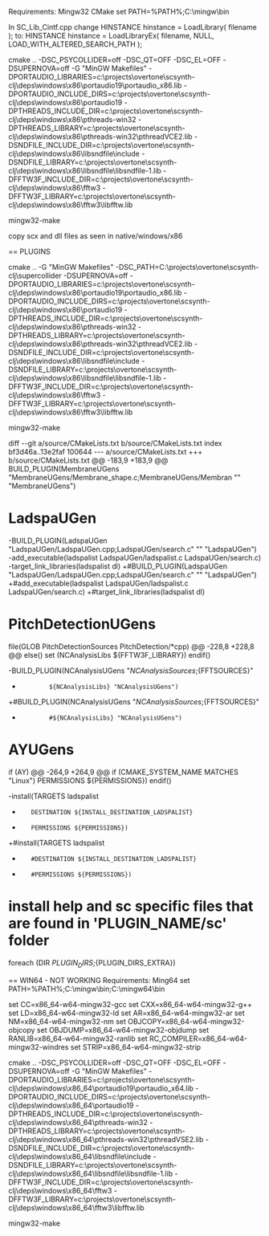 Requirements:
Mingw32
CMake
set PATH=%PATH%;C:\mingw\bin

In SC_Lib_Cintf.cpp change 
HINSTANCE hinstance = LoadLibrary( filename );
to:
HINSTANCE hinstance = LoadLibraryEx( filename, NULL, LOAD_WITH_ALTERED_SEARCH_PATH );

cmake .. -DSC_PSYCOLLIDER=off -DSC_QT=OFF -DSC_EL=OFF -DSUPERNOVA=off -G "MinGW Makefiles" -DPORTAUDIO_LIBRARIES=c:\projects\overtone\scsynth-clj\deps\windows\x86\portaudio19\portaudio_x86.lib -DPORTAUDIO_INCLUDE_DIRS=c:\projects\overtone\scsynth-clj\deps\windows\x86\portaudio19 -DPTHREADS_INCLUDE_DIR=c:\projects\overtone\scsynth-clj\deps\windows\x86\pthreads-win32 -DPTHREADS_LIBRARY=c:\projects\overtone\scsynth-clj\deps\windows\x86\pthreads-win32\pthreadVCE2.lib -DSNDFILE_INCLUDE_DIR=c:\projects\overtone\scsynth-clj\deps\windows\x86\libsndfile\include -DSNDFILE_LIBRARY=c:\projects\overtone\scsynth-clj\deps\windows\x86\libsndfile\libsndfile-1.lib -DFFTW3F_INCLUDE_DIR=c:\projects\overtone\scsynth-clj\deps\windows\x86\fftw3 -DFFTW3F_LIBRARY=c:\projects\overtone\scsynth-clj\deps\windows\x86\fftw3\libfftw.lib

mingw32-make

copy scx and dll files as seen in native/windows/x86

== PLUGINS

cmake .. -G "MinGW Makefiles" -DSC_PATH=C:\projects\overtone\scsynth-clj\supercollider -DSUPERNOVA=off -DPORTAUDIO_LIBRARIES=c:\projects\overtone\scsynth-clj\deps\windows\x86\portaudio19\portaudio_x86.lib -DPORTAUDIO_INCLUDE_DIRS=c:\projects\overtone\scsynth-clj\deps\windows\x86\portaudio19 -DPTHREADS_INCLUDE_DIR=c:\projects\overtone\scsynth-clj\deps\windows\x86\pthreads-win32 -DPTHREADS_LIBRARY=c:\projects\overtone\scsynth-clj\deps\windows\x86\pthreads-win32\pthreadVCE2.lib -DSNDFILE_INCLUDE_DIR=c:\projects\overtone\scsynth-clj\deps\windows\x86\libsndfile\include -DSNDFILE_LIBRARY=c:\projects\overtone\scsynth-clj\deps\windows\x86\libsndfile\libsndfile-1.lib -DFFTW3F_INCLUDE_DIR=c:\projects\overtone\scsynth-clj\deps\windows\x86\fftw3 -DFFTW3F_LIBRARY=c:\projects\overtone\scsynth-clj\deps\windows\x86\fftw3\libfftw.lib

mingw32-make

diff --git a/source/CMakeLists.txt b/source/CMakeLists.txt
index bf3d46a..13e2faf 100644
--- a/source/CMakeLists.txt
+++ b/source/CMakeLists.txt
@@ -183,9 +183,9 @@ BUILD_PLUGIN(MembraneUGens "MembraneUGens/Membrane_shape.c;MembraneUGens/Membran
              "" "MembraneUGens")
 
 # LadspaUGen
-BUILD_PLUGIN(LadspaUGen "LadspaUGen/LadspaUGen.cpp;LadspaUGen/search.c" "" "LadspaUGen")
-add_executable(ladspalist LadspaUGen/ladspalist.c LadspaUGen/search.c)
-target_link_libraries(ladspalist dl)
+#BUILD_PLUGIN(LadspaUGen "LadspaUGen/LadspaUGen.cpp;LadspaUGen/search.c" "" "LadspaUGen")
+#add_executable(ladspalist LadspaUGen/ladspalist.c LadspaUGen/search.c)
+#target_link_libraries(ladspalist dl)
 
 # PitchDetectionUGens
 file(GLOB PitchDetectionSources PitchDetection/*cpp)
@@ -228,8 +228,8 @@ else()
     set (NCAnalysisLibs ${FFTW3F_LIBRARY})
 endif()
 
-BUILD_PLUGIN(NCAnalysisUGens "${NCAnalysisSources};${FFTSOURCES}"
-             ${NCAnalysisLibs} "NCAnalysisUGens")
+#BUILD_PLUGIN(NCAnalysisUGens "${NCAnalysisSources};${FFTSOURCES}"
+             #${NCAnalysisLibs} "NCAnalysisUGens")
 
 # AYUGens
 if (AY)
@@ -264,9 +264,9 @@ if (CMAKE_SYSTEM_NAME MATCHES "Linux")
             PERMISSIONS ${PERMISSIONS})
 endif()        
 
-install(TARGETS ladspalist
-        DESTINATION ${INSTALL_DESTINATION_LADSPALIST}
-        PERMISSIONS ${PERMISSIONS})
+#install(TARGETS ladspalist
+        #DESTINATION ${INSTALL_DESTINATION_LADSPALIST}
+        #PERMISSIONS ${PERMISSIONS})
 
 # install help and sc specific files that are found in 'PLUGIN_NAME/sc' folder
 foreach (DIR ${PLUGIN_DIRS};${PLUGIN_DIRS_EXTRA})


== WIN64 - NOT WORKING
Requirements:
Ming64
set PATH=%PATH%;C:\mingw\bin;C:\mingw64\bin

set CC=x86_64-w64-mingw32-gcc
set CXX=x86_64-w64-mingw32-g++
set LD=x86_64-w64-mingw32-ld
set AR=x86_64-w64-mingw32-ar
set NM=x86_64-w64-mingw32-nm
set OBJCOPY=x86_64-w64-mingw32-objcopy
set OBJDUMP=x86_64-w64-mingw32-objdump
set RANLIB=x86_64-w64-mingw32-ranlib
set RC_COMPILER=x86_64-w64-mingw32-windres
set STRIP=x86_64-w64-mingw32-strip

cmake .. -DSC_PSYCOLLIDER=off -DSC_QT=OFF -DSC_EL=OFF -DSUPERNOVA=off -G "MinGW Makefiles" -DPORTAUDIO_LIBRARIES=c:\projects\overtone\scsynth-clj\deps\windows\x86_64\portaudio19\portaudio_x64.lib -DPORTAUDIO_INCLUDE_DIRS=c:\projects\overtone\scsynth-clj\deps\windows\x86_64\portaudio19 -DPTHREADS_INCLUDE_DIR=c:\projects\overtone\scsynth-clj\deps\windows\x86_64\pthreads-win32 -DPTHREADS_LIBRARY=c:\projects\overtone\scsynth-clj\deps\windows\x86_64\pthreads-win32\pthreadVSE2.lib -DSNDFILE_INCLUDE_DIR=c:\projects\overtone\scsynth-clj\deps\windows\x86_64\libsndfile\include -DSNDFILE_LIBRARY=c:\projects\overtone\scsynth-clj\deps\windows\x86_64\libsndfile\libsndfile-1.lib -DFFTW3F_INCLUDE_DIR=c:\projects\overtone\scsynth-clj\deps\windows\x86_64\fftw3 -DFFTW3F_LIBRARY=c:\projects\overtone\scsynth-clj\deps\windows\x86_64\fftw3\libfftw.lib


mingw32-make